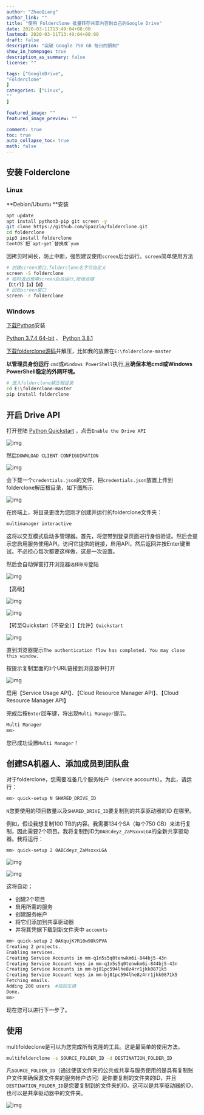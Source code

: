 ```yaml
---
author: "ZhaoQiang"
author_link: ""
title: "使用 Folderclone 批量转存共享内容到自己的Google Drive"
date: 2020-03-11T13:49:04+08:00
lastmod: 2020-03-11T13:49:04+08:00
draft: false
description: "突破 Google 750 GB 每日的限制"
show_in_homepage: true
description_as_summary: false
license: ""

tags: ["GoogleDrive",
"Folderclone"
]
categories: ["Linux",
""
]

featured_image: ""
featured_image_preview: ""

comment: true
toc: true
auto_collapse_toc: true
math: false
---
```


## 安装 Folderclone

### Linux

**Debian/Ubuntu **安装

```bash
apt update
apt install python3-pip git screen -y
git clone https://github.com/Spazzlo/folderclone.git
cd folderclone
pip3 install folderclone
CentOS`把`apt-get`替换成`yum
```

因拷贝时间长，防止中断，强烈建议使用`screen`后台运行。`screen`简单使用方法

```bash
# 创建screen窗口,folderclone名字可自定义
screen -S folderclone
# 临时退出使用screen后台运行,按组合键
【Ctrl】【a】【d】
# 回到screen窗口
screen -r folderclone
```

### Windows

[下载Python](https://www.python.org/downloads/)安装

[Python 3.7.4 64-bit](https://www.python.org/ftp/python/3.7.4/python-3.7.4-amd64.exe) 、 [Python 3.8.1](https://www.python.org/ftp/python/3.8.1/python-3.8.1.exe)

[下载folderclone源码](https://github.com/Spazzlo/folderclone/archive/master.zip)并解压，比如我的放置在`E:\folderclone-master`

**以管理员身份运行** `cmd`或`Windows PowerShell`执行,且**确保本地cmd或Windows PowerShell稳定的外网环境。**

```bash
# 进入folderclone解压根目录
cd E:\folderclone-master
pip install folderclone
```

## 开启 Drive API

打开登陆 [Python Quickstart](https://developers.google.com/drive/api/v3/quickstart/python) ，点击`Enable the Drive API`

![img](https://nashome-image-bucket.oss-cn-shanghai.aliyuncs.com/Images/folderclone/01.png)

然后`DOWNLOAD CLIENT CONFIGUIRATION`

![img](https://nashome-image-bucket.oss-cn-shanghai.aliyuncs.com/Images/folderclone/02.png)

会下载一个`credentials.json`的文件，把`credentials.json`放置上传到folderclone解压根目录，如下图所示

![img](https://nashome-image-bucket.oss-cn-shanghai.aliyuncs.com/Images/folderclone/03.png)

在终端上，将目录更改为您刚才创建并运行的folderclone文件夹：

```bash
multimanager interactive
```

这将以交互模式启动多管理器。首先，将您带到登录页面进行身份验证。然后会提示您启用服务使用API。访问它提供的链接，启用API，然后返回并按Enter键重试。不必担心每次都要这样做，这是一次设置。

然后会自动弹窗打开浏览器`选择账号`登陆

![img](https://nashome-image-bucket.oss-cn-shanghai.aliyuncs.com/Images/folderclone/04.png)

【高级】

![img](https://nashome-image-bucket.oss-cn-shanghai.aliyuncs.com/Images/folderclone/05.png)

![img](https://nashome-image-bucket.oss-cn-shanghai.aliyuncs.com/Images/folderclone/06.png)

【转至Quickstart（不安全）】【允许】`Quickstart`

![img](https://nashome-image-bucket.oss-cn-shanghai.aliyuncs.com/Images/folderclone/07.png)

直到浏览器提示`The authentication flow has completed. You may close this window.`

按提示复制里面的`3`个URL链接到浏览器中打开

![img](https://nashome-image-bucket.oss-cn-shanghai.aliyuncs.com/Images/folderclone/08.png)

启用【Service Usage API】、【Cloud Resource Manager API】、【Cloud Resource Manager API】

完成后按`Enter`回车键，将出现`Multi Manager`提示。

```bash
Multi Manager
mm>
```

您已成功设置`Multi Manager`！

## 创建SA机器人、添加成员到团队盘

对于folderclone，您需要准备几个服务帐户（service accounts）。为此，请运行：

```bash
mm> quick-setup N SHARED_DRIVE_ID
```

`N`您要使用的项目数量以及`SHARED_DRIVE_ID`要复制到的共享驱动器的ID 在哪里。

例如，假设我想复制100 TB的内容。我需要134个SA（每个750 GB）来进行复制，因此需要2个项目。我将复制到ID为`0ABCdeyz_ZaMsxxxLGA`的全新共享驱动器。我将运行：

```bash
mm> quick-setup 2 0ABCdeyz_ZaMsxxxLGA
```

![img](https://nashome-image-bucket.oss-cn-shanghai.aliyuncs.com/Images/folderclone/09.png)

![img](https://nashome-image-bucket.oss-cn-shanghai.aliyuncs.com/Images/folderclone/10.png)

这将自动；

- 创建2个项目
- 启用所需的服务
- 创建服务帐户
- 将它们添加到共享驱动器
- 并将其凭据下载到新文件夹中 `accounts`

```bash
mm> quick-setup 2 0AKqujK7R10w9Uk9PVA
Creating 2 projects.
Enabling services.
Creating Service Accounts in mm-q1n5s5q0tenwkm6i-844bj5-43n
Creating Service Account keys in mm-q1n5s5q0tenwkm6i-844bj5-43n
Creating Service Accounts in mm-bj81pc594lhe8z4rr1jkk0871k5
Creating Service Account keys in mm-bj81pc594lhe8z4rr1jkk0871k5
Fetching emails.
Adding 200 users  #按回车键
Done.
mm>
```

现在您可以进行下一步了。

## 使用 

multifoldeclone是可以为您完成所有克隆的工具。这是最简单的使用方法。

```bash
multifolderclone -s SOURCE_FOLDER_ID -d DESTINATION_FOLDER_ID
```

凡`SOURCE_FOLDER_ID`（通过使该文件夹的公共或共享与服务使用的是具有复制账户文件夹确保源文件夹的服务帐户访问）是你要复制的文件夹的ID，并且`DESTINATION_FOLDER_ID`是您要复制到的文件夹的ID。这可以是共享驱动器的ID，也可以是共享驱动器中的文件夹。

![img](https://nashome-image-bucket.oss-cn-shanghai.aliyuncs.com/Images/folderclone/11.png)